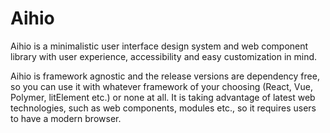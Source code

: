 # Aihio

Aihio is a minimalistic user interface design system and web component library with user experience, accessibility and easy customization in mind.

Aihio is framework agnostic and the release versions are dependency free, so you can use it with whatever framework of your choosing (React, Vue, Polymer, litElement etc.) or none at all. It is taking advantage of latest web technologies, such as web components, modules etc., so it requires users to have a modern browser.
